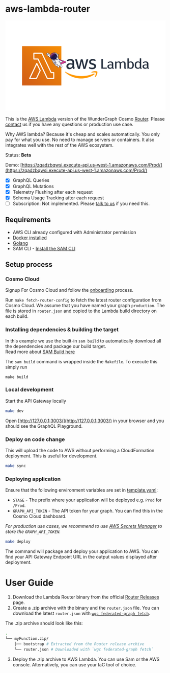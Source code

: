 # aws-lambda-router

<p align="center">
<img width="550" src="cover.png"/>
</p>

This is the [AWS Lambda](https://aws.amazon.com/lambda/) version of the WunderGraph Cosmo [Router](https://wundergraph.com/cosmo/features/router). Please [contact](https://wundergraph.com/contact/sales) us if you have any questions or production use case.

Why AWS lambda? Because it's cheap and scales automatically. You only pay for what you use. No need to manage servers or containers. It also integrates well with the rest of the AWS ecosystem.

Status: **Beta**

Demo: [https://zqadzbqwsi.execute-api.us-west-1.amazonaws.com/Prod/](https://zqadzbqwsi.execute-api.us-west-1.amazonaws.com/Prod/)

- [X] GraphQL Queries
- [X] GraphQL Mutations
- [X] Telemetry Flushing after each request
- [X] Schema Usage Tracking after each request
- [ ] Subscription: Not implemented. Please [talk to us](https://wundergraph.com/contact/sales) if you need this.

## Requirements

* AWS CLI already configured with Administrator permission
* [Docker installed](https://www.docker.com/community-edition)
* [Golang](https://golang.org)
* SAM CLI - [Install the SAM CLI](https://docs.aws.amazon.com/serverless-application-model/latest/developerguide/serverless-sam-cli-install.html)

## Setup process

### Cosmo Cloud

Signup For Cosmo Cloud and follow the [onboarding](https://cosmo-docs.wundergraph.com/tutorial/cosmo-cloud-onboarding) process.

Run `make fetch-router-config` to fetch the latest router configuration from Cosmo Cloud. We assume that you have named your graph `production`.
The file is stored in `router.json` and copied to the Lambda build directory on each build.

### Installing dependencies & building the target 

In this example we use the built-in `sam build` to automatically download all the dependencies and package our build target.   
Read more about [SAM Build here](https://docs.aws.amazon.com/serverless-application-model/latest/developerguide/sam-cli-command-reference-sam-build.html) 

The `sam build` command is wrapped inside the `Makefile`. To execute this simply run
 
```shell
make build
```

### Local development

Start the API Gateway locally

```bash
make dev
```

Open [http://127.0.0.1:3003/](http://127.0.0.1:3003/) in your browser and you should see the GraphQL Playground.

### Deploy on code change

This will upload the code to AWS without performing a CloudFormation deployment. This is useful for development.

```bash
make sync
```

### Deploying application

Ensure that the following environment variables are set in [template.yaml](template.yaml):

- `STAGE` - The prefix where your application will be deployed e.g. `Prod` for `/Prod`.
- `GRAPH_API_TOKEN` - The API token for your graph. You can find this in the Cosmo Cloud dashboard.

*For production use cases, we recommend to use [AWS Secrets Manager](https://aws.amazon.com/secrets-manager/) to store the `GRAPH_API_TOKEN`.*

```bash
make deploy
```

The command will package and deploy your application to AWS.
You can find your API Gateway Endpoint URL in the output values displayed after deployment.

# User Guide

1. Download the Lambda Router binary from the official [Router Releases](https://github.com/wundergraph/cosmo/releases?q=aws-lambda-router&expanded=true) page.
2. Create a .zip archive with the binary and the `router.json` file. You can download the latest `router.json` with [`wgc federated-graph fetch`](https://cosmo-docs.wundergraph.com/cli/federated-graph/fetch).

The .zip archive should look like this:
```bash
.
└── myFunction.zip/
    ├── bootstrap # Extracted from the Router release archive
    └── router.json # Downloaded with `wgc federated-graph fetch`
```
3. Deploy the .zip archive to AWS Lambda. You can use Sam or the AWS console. Alternatively, you can use your IaC tool of choice.
